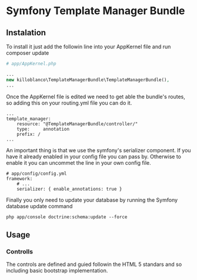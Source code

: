 # Symfony Template Manager Bundle

## Instalation

To install it just add the followin line into your AppKernel file and run composer update

```PHP
# app/AppKernel.php

...
new killoblanco\TemplateManagerBundle\TemplateManagerBundle(),
...    
```

Once the AppKernel file is edited we need to get able the bundle's routes, so adding this on your routing.yml file you can do it.

```YML
...
template_manager:
    resource: "@TemplateManagerBundle/controller/"
    type:     annotation
    prefix: /
...
```

An important thing is that we use the symfony's serializer component. If you have it
already enabled in your config file you can pass by. Otherwise to enable it you can
uncommet the line in your own config file.

```YML
# app/config/config.yml
framework:
    # ...
    serializer: { enable_annotations: true }
```

Finally you only need to update your database by running the Symfony database update command
```SHELL
php app/console doctrine:schema:update --force
```

## Usage

### Controlls

The controls are defined and guied followin the HTML 5 standars and so including
basic bootstrap implementation.
